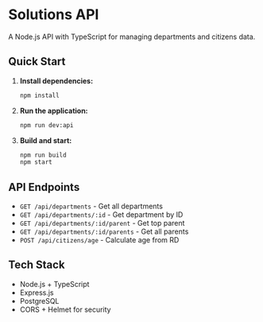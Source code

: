 # Solutions API

A Node.js API with TypeScript for managing departments and citizens data.

## Quick Start

1. **Install dependencies:**
   ```bash
   npm install
   ```

2. **Run the application:**
   ```bash
   npm run dev:api
   ```

3. **Build and start:**
   ```bash
   npm run build
   npm start
   ```

## API Endpoints

- `GET /api/departments` - Get all departments
- `GET /api/departments/:id` - Get department by ID
- `GET /api/departments/:id/parent` - Get top parent
- `GET /api/departments/:id/parents` - Get all parents
- `POST /api/citizens/age` - Calculate age from RD

## Tech Stack

- Node.js + TypeScript
- Express.js
- PostgreSQL
- CORS + Helmet for security
